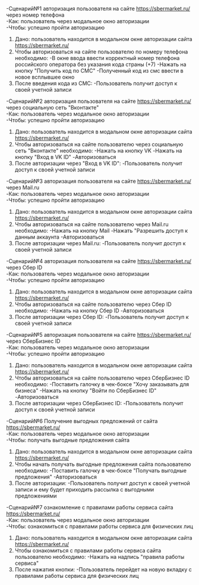 -Сценарий№1 авторизация пользователя на сайте https://sbermarket.ru/ через номер телефона  
-Как: пользователь через модальное окно авторизации  
-Чтобы: успешно пройти авторизацию  

1. Дано: пользователь находится в модальном окне авторизации сайта https://sbermarket.ru/
2. Чтобы авторизоваться на сайте пользователю по номеру телефона необходимо:
-В окне ввода ввести корректный номер телефона российского оператора без указания кода страны (+7)
-Нажать на кнопку "Получить код по СМС"
-Полученный код из смс ввести в новое всплывшее окно
3. После введения кода из СМС:
-Пользователь получит доступ к своей учетной записи


-Сценарий№2 авторизация пользователя на сайте https://sbermarket.ru/ через социальную сеть "Вконтакте"  
-Как: пользователь через модальное окно авторизации  
-Чтобы: успешно пройти авторизацию  

1. Дано: пользователь находится в модальном окне авторизации сайта https://sbermarket.ru/
2. Чтобы авторизоваться на сайте пользователю через социальную сеть "Вконтакте" необходимо:
-Нажать на кнопку VK
-Нажать на кнопку "Вход в VK ID"
-Авторизоваться
3. После авторизации через "Вход в VK ID":
-Пользователь получит доступ к своей учетной записи


-Сценарий№3 авторизация пользователя на сайте https://sbermarket.ru/ через Mail.ru  
-Как: пользователь через модальное окно авторизации  
-Чтобы: успешно пройти авторизацию  

1. Дано: пользователь находится в модальном окне авторизации сайта https://sbermarket.ru/
2. Чтобы авторизоваться на сайте пользователю через Mail.ru необходимо:
-Нажать на кнопку Mail
-Нажать "Разрешить доступ к данным аккаунта
-Авторизоваться
3. После авторизации через Mail.ru:
-Пользователь получит доступ к своей учетной записи


-Сценарий№4 авторизация пользователя на сайте https://sbermarket.ru/ через Сбер ID  
-Как: пользователь через модальное окно авторизации  
-Чтобы: успешно пройти авторизацию  

1. Дано: пользователь находится в модальном окне авторизации сайта https://sbermarket.ru/
2. Чтобы авторизоваться на сайте пользователю через Сбер ID необходимо:
-Нажать на кнопку Сбер ID
-Авторизоваться 
3. После авторизации через Сбер ID:
-Пользователь получит доступ к своей учетной записи


-Сценарий№5 авторизация пользователя на сайте https://sbermarket.ru/ через СберБизнес ID   
-Как: пользователь через модальное окно авторизации  
-Чтобы: успешно пройти авторизацию  

1. Дано: пользователь находится в модальном окне авторизации сайта https://sbermarket.ru/
2. Чтобы авторизоваться на сайте пользователю через СберБизнес ID необходимо:
-Поставить галочку в чек-боксе "Хочу заказывать для бизнеса"
-Нажать на кнопку "Войти по СберБизнес ID"
-Авторизоваться
3. После авторизации через СберБизнес ID:
-Пользователь получит доступ к своей учетной записи


-Сценарий№6 Получение выгодных предложений от сайта https://sbermarket.ru/  
-Как: пользователь через модальное окно авторизации  
-Чтобы: получать выгодные предложения сайта  

1. Дано: пользователь находится в модальном окне авторизации сайта https://sbermarket.ru/
2. Чтобы начать получать выгодные предложения сайта пользователю необходимо:
-Поставить галочку в чек-боксе "Получать выгодные предложения"
-Авторизоваться
3. После авторизации:
-Пользователь получит доступ к своей учетной записи и ему будет приходить рассылка с выгодными предложениями


-Сценарий№7 ознакомление с правилами работы сервиса сайта https://sbermarket.ru/  
-Как: пользователь через модальное окно авторизации  
-Чтобы: ознакомиться с правилами работы сервиса для физических лиц  

1. Дано: пользователь находится в модальном окне авторизации сайта https://sbermarket.ru/
2. Чтобы ознакомиться с правилами работы сервиса сайта пользователю необходимо:
-Нажать на надпись "правила работы сервиса"
3. После нажатия кнопки:
-Пользователь перейдет на новую вкладку с правилами работы сервиса для физических лиц

